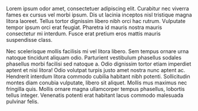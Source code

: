 Lorem ipsum odor amet, consectetuer adipiscing elit. Curabitur nec viverra fames ex cursus vel morbi ipsum. Dis ut lacinia inceptos nisl tristique magna litora laoreet. Tellus tortor dignissim libero nibh orci hac rutrum. Vulputate tempor ipsum orci erat feugiat. Pharetra id mauris nostra mauris consectetur mi interdum. Fusce erat pretium eros mattis mauris suspendisse class.



Nec scelerisque mollis facilisis mi vel litora libero. Sem tempus ornare urna natoque tincidunt aliquam odio. Parturient vestibulum phasellus sodales phasellus morbi facilisi sed natoque a. Odio dignissim tortor etiam imperdiet aptent et nisi litora! Odio volutpat turpis justo amet nostra nunc aptent ac. Hendrerit interdum litora commodo cubilia habitant nibh potenti. Sollicitudin montes diam conubia vulputate, libero sit aliquet. Mollis mus maximus nec fringilla quis. Mollis ornare magna ullamcorper tempus phasellus, lobortis tellus integer. Venenatis potenti erat habitant lacus commodo malesuada pulvinar felis.
